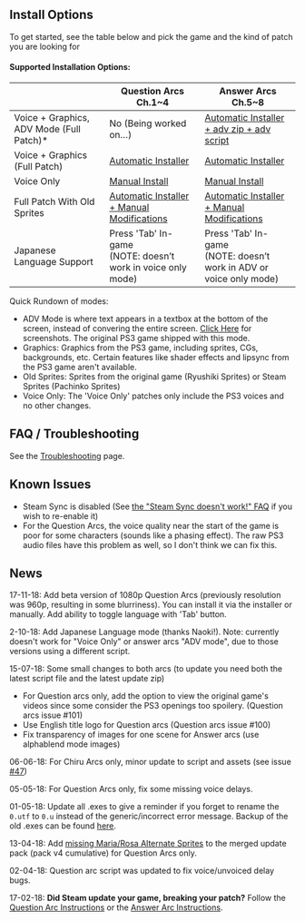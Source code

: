 ## Install Options
To get started, see the table below and pick the game and the kind of patch you are looking for

#### Supported Installation Options:

<table>
<colgroup>
<col style="width: 33%" />
<col style="width: 33%" />
<col style="width: 33%" />
</colgroup>
<thead>
<tr class="header">
<th></th>
<th><strong>Question Arcs Ch.1~4</strong></th>
<th><strong>Answer Arcs Ch.5~8</strong></th>
</tr>
</thead>
<tbody>
<tr class="odd">
<td>Voice + Graphics, ADV Mode (Full Patch)*</td>
<td>No (Being worked on…)</td>
<td><a href="https://07th-mod.com/wiki/Umineko/Umineko-Part-1---Voice-and-Graphics-Patch">Automatic Installer + adv zip + adv script</a></td>
</tr>
<tr class="even">
<td>Voice + Graphics (Full Patch)</td>
<td><a href="https://07th-mod.com/wiki/Umineko/Umineko-Part-1---Voice-and-Graphics-Patch">Automatic Installer</a></td>
<td><a href="https://07th-mod.com/wiki/Umineko/Umineko-Part-1---Voice-and-Graphics-Patch">Automatic Installer</a></td>
</tr>
<tr class="odd">
<td>Voice Only</td>
<td><a href="https://07th-mod.com/wiki/Umineko/Umineko-Part-1.1---Voices-only-Patch">Manual Install</a></td>
<td><a href="https://07th-mod.com/wiki/Umineko/Umineko-Part-1.1---Voices-only-Patch">Manual Install</a></td>
</tr>
<tr class="even">
<td>Full Patch With Old Sprites</td>
<td><a href="https://07th-mod.com/wiki/Umineko/Umineko-Part-2-Other-Install-Configurations">Automatic Installer + Manual Modifications</a></td>
<td><a href="https://07th-mod.com/wiki/Umineko/Umineko-Part-2-Other-Install-Configurations">Automatic Installer + Manual Modifications</a></td>
</tr>
<tr class="odd">
<td>Japanese Language Support</td>
<td>Press 'Tab' In-game<br> (NOTE: doesn’t work in voice only mode)</td>
<td>Press 'Tab' In-game<br> (NOTE: doesn’t work in ADV or voice only mode)</td>
</tr>
</tbody>
</table>

Quick Rundown of modes:

- ADV Mode is where text appears in a textbox at the bottom of the screen, instead of convering the entire screen. [Click Here](https://07th-mod.com/wiki/Umineko/Umineko-Part-1---Voice-and-Graphics-Patch#adv--textbox-mode-for-chiru-only) for screenshots. The original PS3 game shipped with this mode.
- Graphics: Graphics from the PS3 game, including sprites, CGs, backgrounds, etc. Certain features like shader effects and lipsync from the PS3 game aren't available.
- Old Sprites: Sprites from the original game (Ryushiki Sprites) or Steam Sprites (Pachinko Sprites)
- Voice Only: The 'Voice Only' patches only include the PS3 voices and no other changes.

## FAQ / Troubleshooting

See the [Troubleshooting](https://07th-mod.com/wiki/Umineko/Umineko-Part-0-TroubleShooting-and-FAQ) page.

## Known Issues
- Steam Sync is disabled (See [the "Steam Sync doesn't work!" FAQ](https://07th-mod.com/wiki/Umineko/Umineko-Part-0-TroubleShooting-and-FAQ#steam-sync-doesnt-work) if you wish to re-enable it)
- For the Question Arcs, the voice quality near the start of the game is poor for some characters (sounds like a phasing effect). The raw PS3 audio files have this problem as well, so I don't think we can fix this. 

## News
17-11-18: Add beta version of 1080p Question Arcs (previously resolution was 960p, resulting in some blurriness). You can install it via the installer or manually. Add ability to toggle language with 'Tab' button.

2-10-18: Add Japanese Language mode (thanks Naoki!). Note: currently doesn't work for "Voice Only" or answer arcs "ADV mode", due to those versions using a different script.

15-07-18: Some small changes to both arcs (to update you need both the latest script file and the latest update zip)
- For Question arcs only, add the option to view the original game's videos since some consider the PS3 openings too spoilery. (Question arcs issue #101)
- Use English title logo for Question arcs (Question arcs issue #100)
- Fix transparency of images for one scene for Answer arcs (use alphablend mode images)

06-06-18: For Chiru Arcs only, minor update to script and assets (see issue [#47](https://github.com/07th-mod/umineko-answer/issues/47))

05-05-18: For Question Arcs only, fix some missing voice delays.

01-05-18: Update all .exes to give a reminder if you forget to rename the `0.utf` to `0.u` instead of the generic/incorrect error message. Backup of the old .exes can be found [here](https://github.com/07th-mod/resources/releases/download/Beato/umineko_exe_backup_2018-05-01.7z).

13-04-18: Add [missing Maria/Rosa Alternate Sprites](https://github.com/07th-mod/umineko-question/issues/93) to the merged update pack (pack v4 cumulative) for Question Arcs only.

02-04-18: Question arc script was updated to fix voice/unvoiced delay bugs.

17-02-18: **Did Steam update your game, breaking your patch?** Follow the [Question Arc Instructions](https://github.com/07th-mod/umineko-question#warning---steam-updates) or the [Answer Arc Instructions](https://github.com/07th-mod/umineko-answer#warning---steam-updates). 